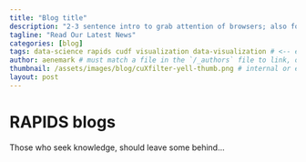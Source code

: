 ```yaml
---
title: "Blog title"
description: "2-3 sentence intro to grab attention of browsers; also for SEO/social media cards"
tagline: "Read Our Latest News"
categories: [blog]
tags: data-science rapids cudf visualization data-visualization # <-- example tags, tags must be: one word, no punctuation or spaces (sub - for spaces)
author: aenemark # must match a file in the `/_authors` file to link, otherwise use type name in comma separated list
thumbnail: /assets/images/blog/cuXfilter-yell-thumb.png # internal or external image used for displaying in previews and top of blog post
layout: post
---
```


# RAPIDS blogs

Those who seek knowledge, should leave some behind...